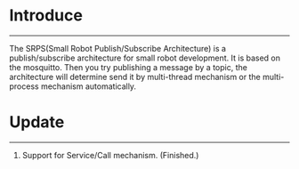 # Introduce
---
The SRPS(Small Robot Publish/Subscribe Architecture) is a publish/subscribe architecture for small robot development. It is based on the mosquitto. Then you try publishing a message by a topic, the architecture will determine send it by multi-thread mechanism or the multi-process mechanism automatically.

# Update
---
1. Support for Service/Call mechanism. (Finished.)
